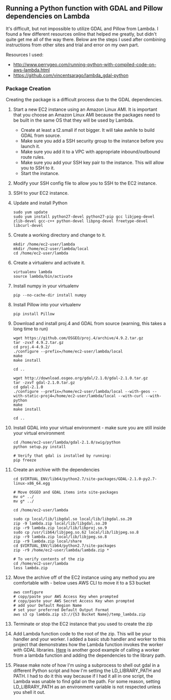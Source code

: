 ## Running a Python function with GDAL and Pillow dependencies on Lambda ##
It's difficult, but not impossible to utilize GDAL and Pillow from Lambda. I found a few different resources online that helped me greatly, but didn't quite get me all of the way there. Below are the steps I used after combining instructions from other sites and trial and error on my own part. 

Resources I used:
* http://www.perrygeo.com/running-python-with-compiled-code-on-aws-lambda.html
* https://github.com/vincentsarago/lambda_gdal-python

### Package Creation ###
Creating the package is a difficult process due to the GDAL dependencies.

1. Start a new EC2 instance using an Amazon Linux AMI. It is important that you choose an Amazon Linux AMI because the packages need to be built in the same OS that they will be used by Lambda.
    * Create at least a t2.small if not bigger. It will take awhile to build GDAL from source.
    * Make sure you add a SSH security group to the instance before you launch it.
    * Make sure you add it to a VPC with appropriate inbound/outbound route rules. 
    * Make sure you add your SSH key pair to the instance. This will allow you to SSH to it.
    * Start the instance.
1. Modify your SSH config file to allow you to SSH to the EC2 instance.
1. SSH to your EC2 instance.
1. Update and install Python
  
    ```
    sudo yum update
    sudo yum install python27-devel python27-pip gcc libjpeg-devel zlib-devel gcc-c++ python-devel libpng-devel freetype-devel libcurl-devel
    ```
1. Create a working directory and change to it.

    ```
    mkdir /home/ec2-user/lambda
    mkdir /home/ec2-user/lambda/local
    cd /home/ec2-user/lambda
    ```
1. Create a virtualenv and activate it.
   
    ```
    virtualenv lambda
    source lambda/bin/activate
    ```
1. Install numpy in your virtualenv
   
    ```
    pip --no-cache-dir install numpy
    ```
1. Install Pillow into your virtualenv
 
    ```
    pip install Pillow
    ```
1. Download and install proj.4 and GDAL from source (warning, this takes a long time to run)
    
    ```
    wget https://github.com/OSGEO/proj.4/archive/4.9.2.tar.gz
    tar -zvxf 4.9.2.tar.gz
    cd proj.4-4.9.2/
    ./configure --prefix=/home/ec2-user/lambda/local
    make
    make install
    
    cd ..
    
    wget http://download.osgeo.org/gdal/2.1.0/gdal-2.1.0.tar.gz
    tar -zxvf gdal-2.1.0.tar.gz
    cd gdal-2.1.0
    ./configure --prefix=/home/ec2-user/lambda/local --with-geos --with-static-proj4=/home/ec2-user/lambda/local --with-curl --with-python
    make
    make install
    
    cd ..
    ```
1. Install GDAL into your virtual environment - make sure you are still inside your virtual environment

    ```
    cd /home/ec2-user/lambda/gdal-2.1.0/swig/python
    python setup.py install
    
    # Verify that gdal is installed by running:
    pip freeze
    ```
1. Create an archive with the dependencies

    ```
    cd $VIRTUAL_ENV/lib64/python2.7/site-packages/GDAL-2.1.0-py2.7-linux-x86_64.egg
    
    # Move OSGEO and GDAL items into site-packages
    mv o* ../
    mv g* ../
    
    cd /home/ec2-user/lambda
    
    sudo cp local/lib/libgdal.so local/lib/libgdal.so.20
    zip -9 lambda.zip local/lib/libgdal.so.20
    zip -r9 lambda.zip local/lib/libproj.so.9
    sudo cp /usr/lib64/libjpeg.so.62 local/lib/libjpeg.so.8
    zip -r9 lambda.zip local/lib/libjpeg.so.8
    zip -r9 lambda.zip local/share
    cd $VIRTUAL_ENV/lib64/python2.7/site-packages
    zip -r9 /home/ec2-user/lambda/lambda.zip *
    
    # To verify contents of the zip
    cd /home/ec2-user/lambda
    less lambda.zip
    ```
1. Move the archive off of the EC2 instance using any method you are comfortable with - below uses AWS CLI to move it to a S3 bucket

    ```
    aws configure
    # copy/paste your AWS Access Key when prompted
    # copy/paste your AWS Secret Access Key when prompted
    # add your Default Region Name
    # set your preferred Default Output Format
    aws s3 cp lambda.zip s3://{S3 Bucket Name}/temp_lambda.zip
    ```
1. Terminate or stop the EC2 instance that you used to create the zip
1. Add Lambda function code to the root of the zip. This will be your handler and your worker. I added a basic stub handler and worker to this project that demonstrates how the Lambda function invokes the worker with GDAL libraries. [Here](http://www.perrygeo.com/running-python-with-compiled-code-on-aws-lambda.html) is another good example of calling a worker from a lambda function and adding the dependencies to the library path.
1. Please make note of how I'm using a subprocess to shell out gdal in a different Python script and how I'm setting the LD_LIBRARY_PATH and PATH. I had to do it this way because if I had it all in one script, the Lambda was unable to find gdal on the path. For some reason, setting LD_LIBRARY_PATH as an environment variable is not respected unless you shell it out.


